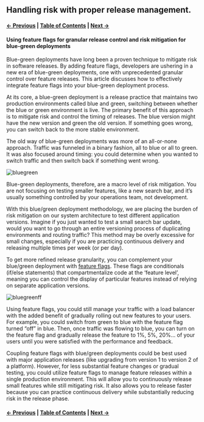 ## Handling risk with proper release management.

#### [← Previous](./6%20-%20Flags%20vs%20Branching.md) | [Table of Contents](./README.md) | [Next →](8%20-%20Database%20Migrations.md)

#### Using feature flags for granular release control and risk mitigation for blue-green deployments

Blue-green deployments have long been a proven technique to mitigate risk in software releases. By adding feature flags, developers are ushering in a new era of blue-green deployments, one with unprecedented granular control over feature releases. This article discusses how to effectively integrate feature flags into your blue-green deployment process.

At its core, a blue-green deployment is a release practice that maintains two production environments called blue and green, switching between whether the blue or green environment is live. The primary benefit of this approach is to mitigate risk and control the timing of releases. The blue version might have the new version and green the old version. If something goes wrong, you can switch back to the more stable environment.

The old way of blue-green deployments was more of an all-or-none approach. Traffic was funneled in a binary fashion, all to blue or all to green. It was also focused around timing: you could determine when you wanted to switch traffic and then switch back if something went wrong.

![bluegreen](https://featureflags.io/wp-content/uploads/2018/03/bluegreen.jpg "blue-green deployment")

Blue-green deployments, therefore, are a macro level of risk mitigation. You are not focusing on testing smaller features, like a new search bar, and it’s usually something controlled by your operations team, not development.

With this blue/green deployment methodology, we are placing the burden of risk mitigation on our system architecture to test different application versions. Imagine if you just wanted to test a small search bar update, would you want to go through an entire versioning process of duplicating environments and routing traffic? This method may be overly excessive for small changes, especially if you are practicing continuous delivery and releasing multiple times per week (or per day).

To get more refined release granularity, you can complement your blue/green deployment with [feature flags](http://blog.launchdarkly.com/feature-flag-driven-development/). These flags are conditionals (if/else statements) that compartmentalize code at the ‘feature level’, meaning you can control the display of particular features instead of relying on separate application versions.

![bluegreenff](https://featureflags.io/wp-content/uploads/2018/03/bluegreenfeatureflags.jpg "blue-green feature flags")

Using feature flags, you could still manage your traffic with a load balancer with the added benefit of gradually rolling out new features to your users. For example, you could switch from green to blue with the feature flag turned “off” in blue. Then, once traffic was flowing to blue, you can turn on the feature flag and gradually release the feature to 1%, 5%, 20%… of your users until you were satisfied with the performance and feedback.

Coupling feature flags with blue/green deployments could be best used with major application releases (like upgrading from version 1 to version 2 of a platform). However, for less substantial feature changes or gradual testing, you could utilize feature flags to manage feature releases within a single production environment. This will allow you to continuously release small features while still mitigating risk. It also allows you to release faster because you can practice continuous delivery while substantially reducing risk in the release phase.

#### [← Previous](./6%20-%20Flags%20vs%20Branching.md) | [Table of Contents](./README.md) | [Next →](8%20-%20Database%20Migrations.md)
